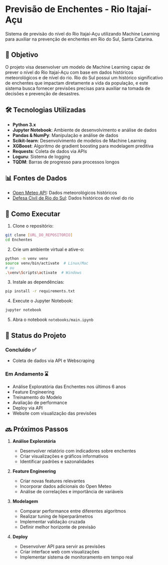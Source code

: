# Previsão de Enchentes - Rio Itajaí-Açu

Sistema de previsão do nível do Rio Itajaí-Açu utilizando Machine Learning para auxiliar na prevenção de enchentes em Rio do Sul, Santa Catarina.

## 🎯 Objetivo

O projeto visa desenvolver um modelo de Machine Learning capaz de prever o nível do Rio Itajaí-Açu com base em dados históricos meteorológicos e de nível do rio. Rio do Sul possui um histórico significativo de enchentes que impactam diretamente a vida da população, e este sistema busca fornecer previsões precisas para auxiliar na tomada de decisões e prevenção de desastres.

## 🛠️ Tecnologias Utilizadas

- **Python 3.x**
- **Jupyter Notebook**: Ambiente de desenvolvimento e análise de dados
- **Pandas & NumPy**: Manipulação e análise de dados
- **Scikit-learn**: Desenvolvimento de modelos de Machine Learning
- **XGBoost**: Algoritmo de gradient boosting para modelagem preditiva
- **Requests**: Coleta de dados via APIs
- **Loguru**: Sistema de logging
- **TQDM**: Barras de progresso para processos longos

## 📊 Fontes de Dados

- [Open Meteo API](https://open-meteo.com/): Dados meteorológicos históricos
- [Defesa Civil de Rio do Sul](https://defesacivil.riodosul.sc.gov.br/): Dados históricos do nível do rio

## 🚀 Como Executar

1. Clone o repositório:
```bash
git clone [URL_DO_REPOSITORIO]
cd Enchentes
```

2. Crie um ambiente virtual e ative-o:
```bash
python -m venv venv
source venv/bin/activate  # Linux/Mac
# ou
.\venv\Scripts\activate  # Windows
```

3. Instale as dependências:
```bash
pip install -r requirements.txt
```

4. Execute o Jupyter Notebook:
```bash
jupyter notebook
```

5. Abra o notebook `notebooks/main.ipynb`

## 📝 Status do Projeto

### Concluído ✅
- Coleta de dados via API e Webscraping

### Em Andamento ⌛️
- Análise Exploratória das Enchentes nos últimos 6 anos
- Feature Engineering
- Treinamento do Modelo
- Avaliação de performance
- Deploy via API
- Website com visualização das previsões

## 🔜 Próximos Passos

1. **Análise Exploratória**
   - Desenvolver relatório com indicadores sobre enchentes
   - Criar visualizações e gráficos informativos
   - Identificar padrões e sazonalidades

2. **Feature Engineering**
   - Criar novas features relevantes
   - Incorporar dados adicionais do Open Meteo
   - Análise de correlações e importância de variáveis

3. **Modelagem**
   - Comparar performance entre diferentes algoritmos
   - Realizar tuning de hiperparâmetros
   - Implementar validação cruzada
   - Definir melhor horizonte de previsão

4. **Deploy**
   - Desenvolver API para servir as previsões
   - Criar interface web com visualizações
   - Implementar sistema de monitoramento em tempo real

